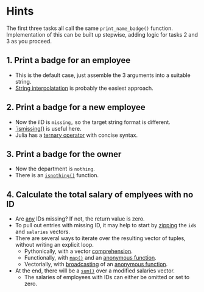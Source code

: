 # Hints

The first three tasks all call the same `print_name_badge()` function.
Implementation of this can be built up stepwise, adding logic for tasks 2 and 3 as you proceed.

## 1. Print a badge for an employee

- This is the default case, just assemble the 3 arguments into a suitable string.
- [String interpolatation][interpolation] is probably the easiest approach.

## 2. Print a badge for a new employee

- Now the iID is `missing,` so the target string format is different.
- [`ismissing()][ismissing] is useful here.
- Julia has a [ternary operator][ternary] with concise syntax.

## 3. Print a badge for the owner

- Now the department is `nothing`.
- There is an [`isnothing()`][isnothing] function.

## 4. Calculate the total salary of emplyees with no ID

- Are [any][any] IDs missing? If not, the return value is zero.
- To pull out entries with missing ID, it may help to start by [zipping][zip] the `ids` and `salaries` vectors.
- There are several ways to iterate over the resulting vector of tuples, without writing an explicit loop.
  - Pythonically, with a vector [comprehension][comprehension].
  - Functionally, with [`map()`][map] and an [anonymous function][anonymous].
  - Vectorially, with [broadcasting][broadcasting] of an [anonymous function][anonymous].
- At the end, there will be a [`sum()`][sum] over a modified salaries vector.
   - The salaries of employees with IDs can either be omitted or set to zero.

[interpolation]: https://exercism.org/tracks/julia/concepts/strings
[isnothing]: https://docs.julialang.org/en/v1/base/base/#Base.isnothing
[ismissing]: https://docs.julialang.org/en/v1/base/base/#Base.ismissing
[ternary]: https://docs.julialang.org/en/v1/base/base/#?:
[any]: https://docs.julialang.org/en/v1/base/collections/#Base.any-Tuple{AbstractArray,%20Any}
[comprehension]: https://docs.julialang.org/en/v1/manual/arrays/#man-comprehensions
[anonymous]: https://docs.julialang.org/en/v1/manual/functions/#man-anonymous-functions
[broadcasting]: https://exercism.org/tracks/julia/concepts/vector-operations
[sum]: https://docs.julialang.org/en/v1/base/collections/#Base.sum
[map]: https://docs.julialang.org/en/v1/base/collections/#Base.map
[zip]: https://docs.julialang.org/en/v1/base/iterators/#Base.Iterators.zip